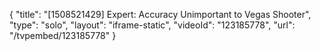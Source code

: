{
    "title": "[1508521429] Expert: Accuracy Unimportant to Vegas Shooter",
    "type": "solo",
    "layout": "iframe-static",
    "videoId": "123185778",
    "url": "\/tvpembed\/123185778"
}